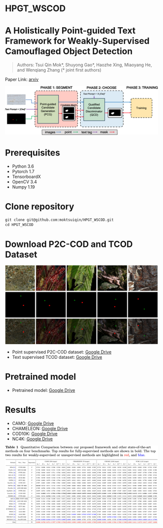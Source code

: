 # HPGT_WSCOD 
# A Holistically Point-guided Text Framework for Weakly-Supervised Camouflaged Object Detection
> Authors: Tsui Qin Mok*, Shuyong Gao*, Haozhe Xing, Miaoyang He, and Wenqiang Zhang (* joint first authors)

Paper Link: [arxiv](https://arxiv.org/pdf/2501.06038)

![HPGT](./Image/HPGT.png)

# Prerequisites 
- Python 3.6
- Pytorch 1.7
- TensorboardX
- OpenCV 3.4
- Numpy 1.19


  
# Clone repository
```
git clone git@github.com:moktsuiqin/HPGT_WSCOD.git
cd HPGT_WSCOD
```



# Download P2C-COD and TCOD Dataset
![P2C-COD](./Image/P2C-COD.png)
* Point supervised P2C-COD dataset: [Google Drive](https://drive.google.com/drive/folders/1zm8QLs2_sV3E-LEltWRsG2iflA_Tfv26?usp=sharing)
* Text supervised TCOD dataset: [Google Drive](https://docs.google.com/spreadsheets/d/1rFq52foZamSHvRV9ZnxDW2tiFbyIC8Od/edit?usp=sharing&ouid=102988334467510152621&rtpof=true&sd=true)



# Pretrained model
* Pretrained model: [Google Drive](https://drive.google.com/drive/folders/1_2mkcbnvxBapYc2cCqF7GZrxcVJpKCAU?usp=sharing)



# Results
* CAMO: [Google Drive](https://drive.google.com/drive/folders/1JmCMew0MGBprrHAb5aQ9jmTfGhKOADBE?usp=sharing)
* CHAMELEON: [Google Drive](https://drive.google.com/drive/folders/1AKXaK74qqPKndneXjI95wVsMjrxmrisv?usp=sharing)
* COD10K: [Google Drive](https://drive.google.com/drive/folders/19iSGWmLxOA2GzFP0s071OBwAALvPnXzX?usp=sharing)
* NC4K: [Google Drive](https://drive.google.com/drive/folders/1IWjzN1eeB5EnzgxlD7pe8trWC8HoCEqs?usp=sharing)

![Qualitative Result](./Image/Performance.jpg)